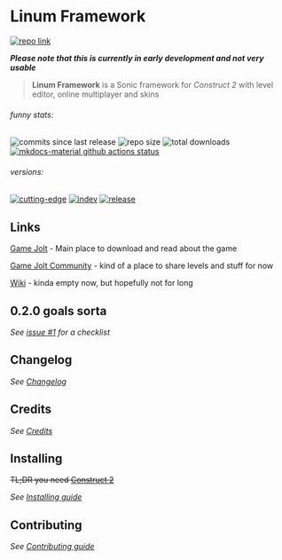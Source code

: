 # Linum Framework
[![repo link](https://img.shields.io/static/v1?logo=github&label=GitHub&message=linum-framework&color=white)](https://github.com/Halatnikov/linum-framework)

***Please note that this is currently in early development and not very usable***

> **Linum Framework** is a Sonic framework for *Construct 2* with level editor, online multiplayer and skins

###### funny stats:

![commits since last release](https://img.shields.io/github/commits-since/halatnikov/linum-framework/latest?logo=github) 
![repo size](https://img.shields.io/github/repo-size/halatnikov/linum-framework?logo=github)
![total downloads](https://img.shields.io/github/downloads/halatnikov/linum-framework/total?logo=github)
[![mkdocs-material github actions status](https://img.shields.io/github/workflow/status/halatnikov/linum-framework/mkdocs-material?label=wiki%20status&logo=github)](https://halatnikov.github.io/linum-framework)

###### versions:

[![cutting-edge](https://img.shields.io/github/v/tag/halatnikov/linum-framework?color=red&label=cutting-edge)](https://github.com/Halatnikov/linum-framework/tags)
[![indev](https://img.shields.io/github/v/release/halatnikov/linum-framework?color=yellow&include_prereleases&label=indev)](https://github.com/Halatnikov/linum-framework/releases?q=prerelease%3Atrue&expanded=true)
[![release](https://img.shields.io/github/v/release/halatnikov/linum-framework?color=green&label=release)](https://github.com/Halatnikov/linum-framework/releases/latest)

## Links

[Game Jolt](https://gamejolt.com/games/linum-framework/513673) - Main place to download and read about the game

[Game Jolt Community](https://gamejolt.com/c/LinumFramework-eed5hi) - kind of a place to share levels and stuff for now

[Wiki](https://linumframework.notion.site/Linum-Framework-Wiki-fab60ba270c54d9a88aafce9314f8c0c) - kinda empty now, but hopefully not for long

## 0.2.0 goals sorta

*See [issue #1](https://github.com/Halatnikov/linum-framework/issues/1) for a checklist*

## Changelog

*See [Changelog](/CHANGELOG.md)*

## Credits

*See [Credits](/CREDITS.md)*

## Installing

~~TL;DR you need [Construct 2](https://www.construct.net/en/construct-2/)~~

*See [Installing guide](/INSTALL.md)*

## Contributing

*See [Contributing guide](/CONTRIBUTING.md)*
